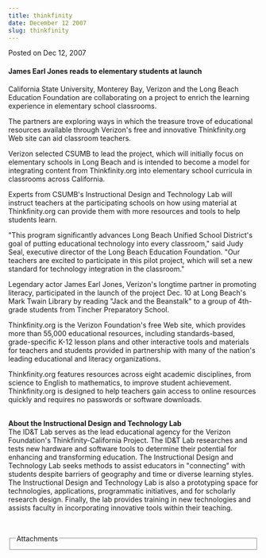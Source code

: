 ```yaml
---
title: thinkfinity
date: December 12 2007
slug: thinkfinity
---
```





<span class="date">Posted on Dec 12, 2007    </span>
<h4>James Earl Jones reads to elementary students at launch</h4>
<p>California State University, Monterey Bay, Verizon and the Long
Beach Education Foundation are collaborating on a project to enrich
the learning experience in elementary school classrooms.</p>
<p>The partners are exploring ways in which the treasure trove of
educational resources available through Verizon&apos;s free and
innovative Thinkfinity.org Web site can aid classroom teachers.</p>
<p>Verizon selected CSUMB to lead the project, which will initially
focus on elementary schools in Long Beach and is intended to become
a model for integrating content from Thinkfinity.org into
elementary school curricula in classrooms across California.</p>
<p>Experts from CSUMB&apos;s Instructional Design and Technology Lab
will instruct teachers at the participating schools on how using
material at Thinkfinity.org can provide them with more resources
and tools to help students learn.</p>
<p>&quot;This program significantly advances Long Beach Unified School
District&apos;s goal of putting educational technology into every
classroom,&quot; said Judy Seal, executive director of the Long Beach
Education Foundation. &quot;Our teachers are excited to participate in
this pilot project, which will set a new standard for technology
integration in the classroom.&quot;</p>
<p>Legendary actor James Earl Jones, Verizon&apos;s longtime partner in
promoting literacy, participated in the launch of the project Dec.
10 at Long Beach&apos;s Mark Twain Library by reading &quot;Jack and the
Beanstalk&quot; to a group of 4th-grade students from Tincher
Preparatory School.</p>
<p>Thinkfinity.org is the Verizon Foundation&apos;s free Web site, which
provides more than 55,000 educational resources, including
standards-based, grade-specific K-12 lesson plans and other
interactive tools and materials for teachers and students provided
in partnership with many of the nation&apos;s leading educational and
literacy organizations.</p>
<p>Thinkfinity.org features resources across eight academic
disciplines, from science to English to mathematics, to improve
student achievement. Thinkfinity.org is designed to help teachers
gain access to online resources quickly and requires no passwords
or software downloads.</p>
<p><br>
<strong>About the Instructional Design and Technology
Lab<br/></strong>The ID&amp;T Lab serves as the lead educational
agency for the Verizon Foundation&apos;s Thinkfinity-California Project.
The ID&amp;T Lab researches and tests new hardware and software
tools to determine their potential for enhancing and transforming
education. The Instructional Design and Technology Lab seeks
methods to assist educators in &quot;connecting&quot; with students despite
barriers of geography and time or diverse learning styles. The
Instructional Design and Technology Lab is also a prototyping space
for technologies, applications, programmatic initiatives, and for
scholarly research design. Finally, the lab provides training in
new technologies and assists faculty in incorporating innovative
tools within their teaching.</br></p>
<p><br/></p>
<fieldset class="fieldgroup group-attachments">
<legend>Attachments</legend>
<div class="field field-type-emvideo field-field-attach-video">
<div class="field-items">
<div class="field-item odd">
<div class="emvideo emvideo-video emvideo-"/>
</div>
</div>
</div>
</fieldset>





